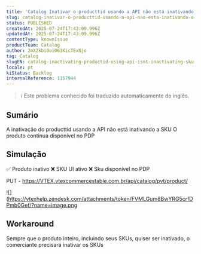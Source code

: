 ```yaml
---
title: 'Catalog Inativar o producttid usando a API não está inativando o SKU'
slug: catalog-inativar-o-producttid-usando-a-api-nao-esta-inativando-o-sku
status: PUBLISHED
createdAt: 2025-07-24T17:43:09.996Z
updatedAt: 2025-07-24T17:43:09.996Z
contentType: knownIssue
productTeam: Catalog
author: 2mXZkbi0oi061KicTExNjo
tag: Catalog
slugEN: catalog-inactivating-productid-using-api-isnt-inactivating-sku
locale: pt
kiStatus: Backlog
internalReference: 1157944
---
```


>ℹ️ Este problema conhecido foi traduzido automaticamente do inglês.

## Sumário


A inativação do producttid usando a API não está inativando a SKU
O produto continua disponível no PDP
## Simulação



✅️ Produto inativo
❌️ SKU UI ativo
❌️ Sku disponível no PDP

PUT - https://VTEX.vtexcommercestable.com.br/api/catalog/pvt/product/

 ![](https://vtexhelp.zendesk.com/attachments/token/FVMLGum8BwYRG5crfDPmb0Gef/?name=image.png
## Workaround


Sempre que o produto inteiro, incluindo seus SKUs, quiser ser inativado, o comerciante precisará inativar os SKUs


